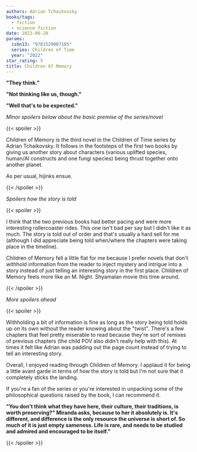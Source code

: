 ```yaml
---
authors: Adrian Tchaikovsky
books/tags:
  - fiction
  - science fiction
date: 2023-06-28
params:
  isbn13: "9781529087185"
  series: Children of Time
  year: "2022"
star_rating: 5
title: Children Of Memory
---
```


**"They think."**

**"Not thinking like us, though."**

**"Well that's to be expected."**

<!--more-->

*Minor spoilers below about the basic premise of the series/novel*

{{< spoiler >}}

Children of Memory is the third novel in the Children of Time series by Adrian
Tchaikovsky. It follows in the footsteps of the first two books by giving us
another story about characters (various uplifted species, human/AI constructs
and one fungi species) being thrust together onto another planet.

As per usual, hijinks ensue.

{{< /spoiler >}}

*Spoilers how the story is told*

{{< spoiler >}}

I think that the two previous books had better pacing and were more interesting
rollercoaster rides. This one isn't bad per say but I didn't like it as much.
The story is told out of order and that's usually a hard sell for me (although I
did appreciate being told when/where the chapters were taking place in the
timeline).

Children of Memory fell a little flat for me because I prefer novels that don't
withhold information from the reader to inject mystery and intrigue into a story
instead of just telling an interesting story in the first place. Children of
Memory feels more like an M. Night. Shyamalan movie this time around.

{{< /spoiler >}}

*More spoilers ahead*

{{< spoiler >}}

Withholding a bit of information is fine as long as the story being told holds
up on its own without the reader knowing about the "twist". There's a few
chapters that feel pretty miserable to read because they're sort of remixes of
previous chapters (the child POV also didn't really help with this). At times it
felt like Adrian was padding out the page count instead of trying to tell an
interesting story.

Overall, I enjoyed reading through Children of Memory. I applaud it for being a
little avant garde in terms of how the story is told but I'm not sure that it
completely sticks the landing.

If you're a fan of the series or you're interested in unpacking some of the
philosophical questions raised by the book, I can recommend it.

**"You don't think what they have here, their culture, their traditions, is
worth preserving?" Miranda asks, because to her it absolutely is. It's
different, and difference is the only resource the universe is short of. So much
of it is just empty sameness. Life is rare, and needs to be studied and admired
and encouraged to be itself."**

{{< /spoiler >}}
